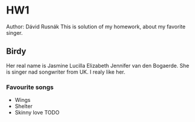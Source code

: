 # HW1
Author: Dávid Rusnák
This is solution of my homework, about my favorite singer.

## Birdy

Her real name is Jasmine Lucilla Elizabeth Jennifer van den Bogaerde. She is singer nad songwriter from UK.
I realy like her.
### Favourite songs

- Wings
- Shelter
- Skinny love
TODO
